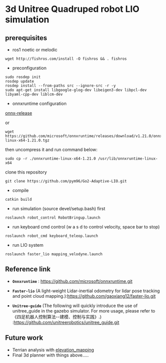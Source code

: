 # 3d Unitree Quadruped robot LIO simulation

## prerequisites
- ros1 noetic or melodic
```
wget http://fishros.com/install -O fishros && . fishros
```

- preconfiguration
```
sudo rosdep init
rosdep update
rosdep install --from-paths src --ignore-src -r -y
sudo apt-get install libgoogle-glog-dev libeigen3-dev libpcl-dev libyaml-cpp-dev liblcm-dev
```

- onnxruntime configuration

[onnx-release](https://github.com/microsoft/onnxruntime/releases/tag/v1.21.0)

or
```
wget https://github.com/microsoft/onnxruntime/releases/download/v1.21.0/onnxruntime-linux-x64-1.21.0.tgz
```
then uncompress it and run command below:
```
sudo cp -r ./onnxruntime-linux-x64-1.21.0 /usr/lib/onnxruntime-linux-x64
```

clone this repository
```
git clone https://github.com/pym96/Go2-Adaptive-LIO.git
```
- compile
```
catkin build
```

- run simulation (source devel/setup.bash) first 
```
roslaunch robot_control RobotBringup.launch 
```

- run keyboard cmd control (w a s d to control velocity, space bar to stop)
```
roslaunch robot_cmd keyboard_teleop.launch 
```

- run LIO system
```
roslaunch faster_lio mapping_velodyne.launch 
```


## Reference link
* **`Onnxruntime`** : https://github.com/microsoft/onnxruntime.git

* **`Faster-lio`** (A light-weight Lidar-inertial odometry for lidar pose tracking and point cloud mapping.):https://github.com/gaoxiang12/faster-lio.git


* **`Unitree-guide`** (The following will quickly introduce the use of unitree_guide in the gazebo simulator. For more usage, please refer to 《四足机器人控制算法--建模、控制与实践》.) :https://github.com/unitreerobotics/unitree_guide.git


## Future work
- Terrian analysis with [elevation_mapping](https://github.com/ANYbotics/elevation_mapping.git)
- Final 3d planner with things above.....
